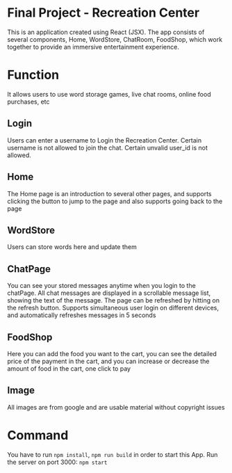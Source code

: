 # Final Project - Recreation Center

This is an application created using React (JSX). The app consists of several components, Home, WordStore, ChatRoom, FoodShop, which work together to provide an immersive entertainment experience.

# Function
It allows users to use word storage games, live chat rooms, online food purchases, etc

## Login
Users can enter a username to Login the Recreation Center. 
Certain username is not allowed to join the chat.
Certain unvalid user_id is not allowed.

## Home
The Home page is an introduction to several other pages, and supports clicking the button to jump to the page and also supports going back to the page

## WordStore
Users can store words here and update them

## ChatPage
You can see your stored messages anytime when you login to the chatPage.
All chat messages are displayed in a scrollable message list, showing the text of the message.
The page can be refreshed by hitting on the refresh button.
Supports simultaneous user login on different devices, and automatically refreshes messages in 5 seconds

## FoodShop
Here you can add the food you want to the cart, you can see the detailed price of the payment in the cart, and you can increase or decrease the amount of food in the cart, one click to pay

## Image
All images are from google and are usable material without copyright issues

# Command
You have to run `npm install`, `npm run build` in order to start this App.
Run the server on port 3000:  `npm start`

